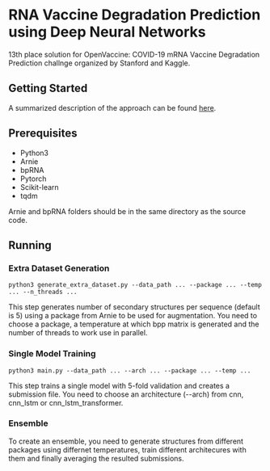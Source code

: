 # RNA Vaccine Degradation Prediction using Deep Neural Networks

13th place solution for OpenVaccine: COVID-19 mRNA Vaccine Degradation Prediction challnge organized by Stanford and Kaggle.

## Getting Started

A summarized description of the approach can be found [here](https://www.kaggle.com/c/stanford-covid-vaccine/discussion/189585).

## Prerequisites

* Python3
* Arnie
* bpRNA
* Pytorch
* Scikit-learn
* tqdm

Arnie and bpRNA folders should be in the same directory as the source code.

## Running

### Extra Dataset Generation

```
python3 generate_extra_dataset.py --data_path ... --package ... --temp ... --n_threads ...
```

This step generates number of secondary structures per sequence (default is 5) using a package from Arnie to be used for augmentation. You need to choose a package, a temperature at which bpp matrix is generated and the number of threads to work use in parallel.

### Single Model Training

```
python3 main.py --data_path ... --arch ... --package ... --temp ...
```

This step trains a single model with 5-fold validation and creates a submission file. You need to choose an architecture (--arch) from cnn, cnn_lstm or cnn_lstm_transformer.

### Ensemble

To create an ensemble, you need to generate structures from different packages using differnet temperatures, train different architecures with them and finally averaging the resulted submissions.

